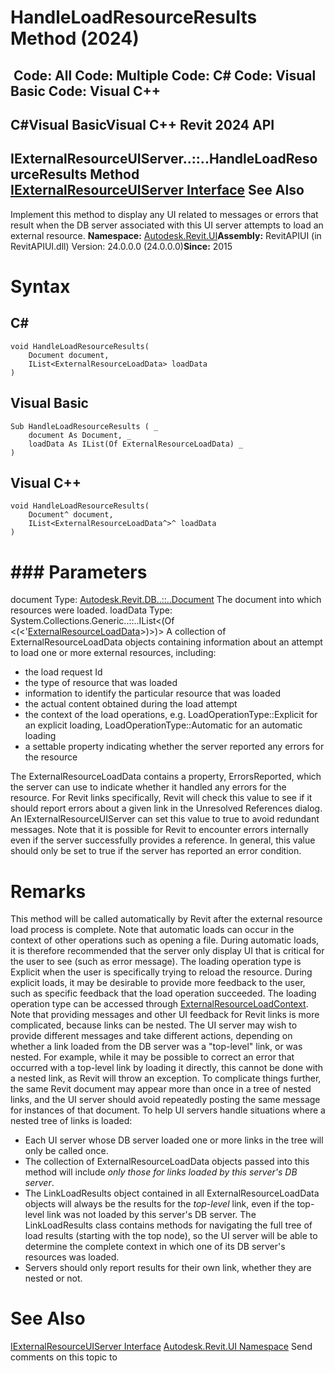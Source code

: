 # HandleLoadResourceResults Method (2024)

﻿
 Code: All Code: Multiple Code: C# Code: Visual Basic Code: Visual C++   
---  
C#Visual BasicVisual C++
Revit 2024 API  
---  
IExternalResourceUIServer..::..HandleLoadResourceResults Method   
[IExternalResourceUIServer Interface](aee37f3f-98e9-79c6-e02d-1b07e3ffd89c.md "IExternalResourceUIServer Interface") See Also  
---  
Implement this method to display any UI related to messages or errors that result when the DB server associated with this UI server attempts to load an external resource. 
**Namespace:** [Autodesk.Revit.UI](e86fd90a-8957-02a6-da7f-ced248966e3e.md "Autodesk.Revit.UI Namespace")**Assembly:** RevitAPIUI (in RevitAPIUI.dll) Version: 24.0.0.0 (24.0.0.0)**Since:** 2015 
# Syntax
C#  
---  
```text
void HandleLoadResourceResults(
	Document document,
	IList<ExternalResourceLoadData> loadData
)
```
  
Visual Basic  
---  
```text
Sub HandleLoadResourceResults ( _
	document As Document, _
	loadData As IList(Of ExternalResourceLoadData) _
)
```
  
Visual C++  
---  
```text
void HandleLoadResourceResults(
	Document^ document, 
	IList<ExternalResourceLoadData^>^ loadData
)
```
  
# ### Parameters
document
    Type: [Autodesk.Revit.DB..::..Document](db03274b-a107-aa32-9034-f3e0df4bb1ec.md "Document Class") The document into which resources were loaded. 
loadData
    Type: System.Collections.Generic..::..IList<(Of <(<'[ExternalResourceLoadData](e2156349-e735-775f-8cfa-4eaa6bda9f3b.md "ExternalResourceLoadData Class")>)>)> A collection of ExternalResourceLoadData objects containing information about an attempt to load one or more external resources, including: 
  * the load request Id
  * the type of resource that was loaded
  * information to identify the particular resource that was loaded
  * the actual content obtained during the load attempt
  * the context of the load operations, e.g. LoadOperationType::Explicit for an explicit loading, LoadOperationType::Automatic for an automatic loading
  * a settable property indicating whether the server reported any errors for the resource

The ExternalResourceLoadData contains a property, ErrorsReported, which the server can use to indicate whether it handled any errors for the resource. 
For Revit links specifically, Revit will check this value to see if it should report errors about a given link in the Unresolved References dialog. An IExternalResourceUIServer can set this value to true to avoid redundant messages.
Note that it is possible for Revit to encounter errors internally even if the server successfully provides a reference. In general, this value should only be set to true if the server has reported an error condition. 
# Remarks
This method will be called automatically by Revit after the external resource load process is complete.
Note that automatic loads can occur in the context of other operations such as opening a file. During automatic loads, it is therefore recommended that the server only display UI that is critical for the user to see (such as error message).
The loading operation type is Explicit when the user is specifically trying to reload the resource. During explicit loads, it may be desirable to provide more feedback to the user, such as specific feedback that the load operation succeeded.
The loading operation type can be accessed through [ExternalResourceLoadContext](225225cb-6161-4681-34f9-1da4a6d50856.md "ExternalResourceLoadContext Class").
Note that providing messages and other UI feedback for Revit links is more complicated, because links can be nested. The UI server may wish to provide different messages and take different actions, depending on whether a link loaded from the DB server was a "top-level" link, or was nested. For example, while it may be possible to correct an error that occurred with a top-level link by loading it directly, this cannot be done with a nested link, as Revit will throw an exception.
To complicate things further, the same Revit document may appear more than once in a tree of nested links, and the UI server should avoid repeatedly posting the same message for instances of that document.
To help UI servers handle situations where a nested tree of links is loaded: 
  * Each UI server whose DB server loaded one or more links in the tree will only be called once.
  * The collection of ExternalResourceLoadData objects passed into this method will include _only those for links loaded by this server's DB server_.
  * The LinkLoadResults object contained in all ExternalResourceLoadData objects will always be the results for the _top-level_ link, even if the top-level link was not loaded by this server's DB server. The LinkLoadResults class contains methods for navigating the full tree of load results (starting with the top node), so the UI server will be able to determine the complete context in which one of its DB server's resources was loaded.
  * Servers should only report results for their own link, whether they are nested or not.

# See Also
[IExternalResourceUIServer Interface](aee37f3f-98e9-79c6-e02d-1b07e3ffd89c.md "IExternalResourceUIServer Interface")
[Autodesk.Revit.UI Namespace](e86fd90a-8957-02a6-da7f-ced248966e3e.md "Autodesk.Revit.UI Namespace")
Send comments on this topic to 